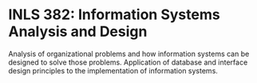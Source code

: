 # INLS 382: Information Systems Analysis and Design

Analysis of organizational problems and how information systems can be designed to solve those problems. Application of database and interface design principles to the implementation of information systems.